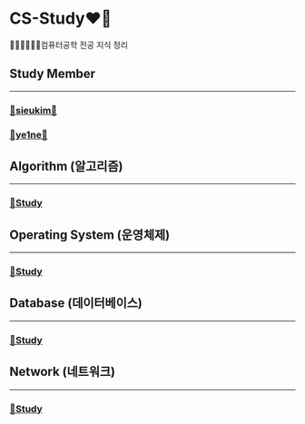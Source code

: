 # CS-Study❤️‍🔥
👩🏻‍💻👩🏻‍💻컴퓨터공학 전공 지식 정리

## Study Member
---
### [🤍sieukim🤍](https://github.com/sieukim) 
### [🤍ye1ne🤍](https://github.com/ye1ne)


## Algorithm (알고리즘)
---
### [📝Study](./contents/algorithm)

## Operating System (운영체제)
---
### [📝Study](./contents/operating_system)


## Database (데이터베이스)
---
### [📝Study](./contents/database)


## Network (네트워크)
---
### [📝Study](./contents/network)